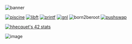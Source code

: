 ![banner](https://github.com/user-attachments/assets/4b7a9d4d-cffa-4664-90af-09b28616024e)

[![piscine](https://github.com/user-attachments/assets/c3d8e9e0-ca23-4991-a382-dd76cec49d19)](https://github.com/Mimine2004/Piscine42) 
[![libft](https://github.com/user-attachments/assets/09fbd2b2-91f1-4962-b507-89e5b49c1359)](https://github.com/Mimine2004/Libft) 
[![printf](https://github.com/user-attachments/assets/18cd9993-a81f-489d-a7c7-fef8604d1e06)](https://github.com/Mimine2004/ft_printf) 
[![gnl](https://github.com/user-attachments/assets/18b895f8-dec6-4772-a814-42cec3e0f85b)](https://github.com/Mimine2004/get_next_line) 
![born2beroot](https://github.com/user-attachments/assets/c7d008bd-1ef2-4f7a-8cc0-b1d38e841af6) 
[![pushswap](https://github.com/user-attachments/assets/e3591b73-790e-4ae8-905d-57b3e8d09fc3)](https://github.com/Mimine2004/push_swap)

[![hhecquet's 42 stats](https://badge.mediaplus.ma/starryblue/hhecquet?1337Badge=off&UM6P=off)](https://github.com/oakoudad/badge42)

![image](https://user-images.githubusercontent.com/58959408/157782696-8bc9ca49-ca61-4ab5-8b83-49c4e76c1a8f.svg)




